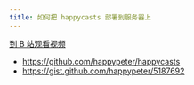 ```yaml
---
title: 如何把 happycasts 部署到服务器上
---
```


[到 B 站观看视频](https://www.bilibili.com/video/av97009552?from=search&seid=9789656011086410401)

- <https://github.com/happypeter/happycasts>
- <https://gist.github.com/happypeter/5187692>
